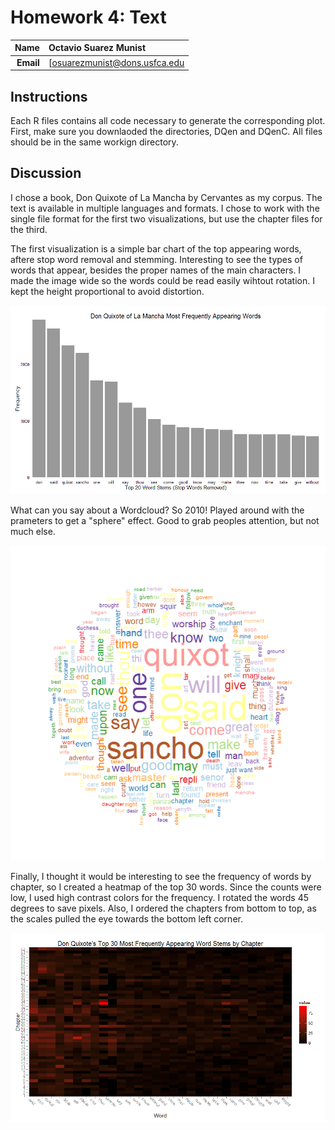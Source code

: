 Homework 4: Text
==============================

| **Name**  | Octavio Suarez Munist  |
|----------:|:-------------|
| **Email** | [osuarezmunist@dons.usfca.edu |

## Instructions ##

Each R files contains all code necessary to generate the corresponding plot. First, make sure you downlaoded the directories, DQen and DQenC. All files should be in the same workign directory.

## Discussion ##

I chose a book, Don Quixote of La Mancha by Cervantes as my corpus. The text is available in multiple languages and formats. I chose to work with the single file format for the first two visualizations, but use the chapter files for the third.

The first visualization is a simple bar chart of the top appearing words, aftere stop word removal and stemming. Interesting to see the types of words that appear, besides the proper names of the main characters. I made the image wide so the words could be read easily wihtout rotation. I kept the height proportional to avoid distortion.

![IMAGE](Viz1ScatterPlot.png)

What can you say about a Wordcloud? So 2010! Played around with the prameters to get a "sphere" effect. 
Good to grab peoples attention, but not much else.

![IMAGE](Viz2Wordcloud.png)

Finally, I thought it would be interesting to see the frequency of words by chapter, so I created a heatmap of the top 30 words. Since the counts were low, I used high contrast colors for the frequency. I rotated the words 45 degrees to save pixels. Also, I ordered the chapters from bottom to top, as the scales pulled the eye towards the bottom left corner.

![IMAGE](Viz3HeatMap.png)
